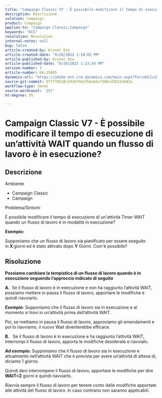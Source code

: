 ```yaml
---
title: "Campaign Classic V7 - È possibile modificare il tempo di esecuzione di un’attività WAIT quando un flusso di lavoro è in esecuzione?"
description: Descrizione
solution: Campaign
product: Campaign
applies-to: "Campaign Classic,Campaign"
keywords: "KCS"
resolution: Resolution
internal-notes: null
bug: false
article-created-by: Krunal Oza
article-created-date: "9/28/2022 1:18:02 PM"
article-published-by: Krunal Oza
article-published-date: "9/28/2022 1:23:54 PM"
version-number: 3
article-number: KA-15085
dynamics-url: "https://adobe-ent.crm.dynamics.com/main.aspx?forceUCI=1&pagetype=entityrecord&etn=knowledgearticle&id=254085f6-2f3f-ed11-9db1-000d3a5c1bcc"
source-git-commit: 077f78520c593bf5b1fbbabbcf36bc436223e83a
workflow-type: tm+mt
source-wordcount: '257'
ht-degree: 3%

---
```


# Campaign Classic V7 - È possibile modificare il tempo di esecuzione di un’attività WAIT quando un flusso di lavoro è in esecuzione?

## Descrizione


Ambiente

- Campaign Classic
- Campaign




Problema/Sintomi

È possibile modificare il tempo di esecuzione di un&#39;attività Timer WAIT quando un flusso di lavoro è in modalità in esecuzione?

<b>Esempio:</b>

Supponiamo che un flusso di lavoro sia pianificato per essere eseguito in <b>X </b>giorni ed è stato attivato dopo <b>Y</b> Giorni. Com&#39;è possibile?


## Risoluzione


<b>Possiamo cambiare la tempistica di un flusso di lavoro quando è in esecuzione seguendo l’approccio indicato di seguito

A.</b>  Se il flusso di lavoro è in esecuzione e non ha raggiunto l’attività WAIT, possiamo mettere in pausa il flusso di lavoro, apportare le modifiche e quindi riavviarlo.

<b>*Esempio</b>*: Supponiamo che il flusso di lavoro sia in esecuzione e al momento si trovi in un’attività prima dell’attività WAIT.

Poi, se mettiamo in pausa il flusso di lavoro, approviamo gli emendamenti e poi lo riavviamo, il nuovo Wait diventerebbe efficace.

<b>B.</b>   Se il flusso di lavoro è in esecuzione e ha raggiunto l’attività WAIT, interrompi il flusso di lavoro, apporta le modifiche desiderate e riavvialo.

<b>*Ad esempio:</b>* Supponiamo che il flusso di lavoro sia in esecuzione e attualmente nell’attività WAIT che è prevista per avere un’attività di attesa di, diciamo 1 giorno.

Quindi devi interrompere il flusso di lavoro, apportare le modifiche per dire <b>WAIT=2</b> giorni e quindi riavviarlo.

Riavvia sempre il flusso di lavoro per tenere conto delle modifiche apportate alle attività del flusso di lavoro. In caso contrario non saranno applicabili.
